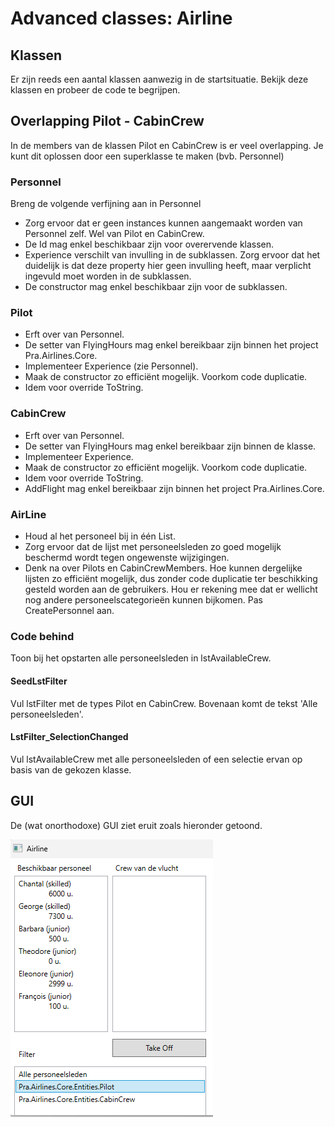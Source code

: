 # Advanced classes: Airline

## Klassen

Er zijn reeds een aantal klassen aanwezig in de startsituatie. Bekijk deze klassen en probeer de code te begrijpen.

## Overlapping Pilot - CabinCrew

In de members van de klassen Pilot en CabinCrew is er veel overlapping. Je kunt dit oplossen door een superklasse te maken (bvb. Personnel)

### Personnel

Breng de volgende verfijning aan in Personnel

- Zorg ervoor dat er geen instances kunnen aangemaakt worden van Personnel zelf. Wel van Pilot en CabinCrew.
- De Id mag enkel beschikbaar zijn voor overervende klassen.
- Experience verschilt van invulling in de subklassen. Zorg ervoor dat het duidelijk is dat deze property hier geen invulling heeft, maar verplicht ingevuld moet worden in de subklassen.
- De constructor mag enkel beschikbaar zijn voor de subklassen.

### Pilot

- Erft over van Personnel.
- De setter van FlyingHours mag enkel bereikbaar zijn binnen het project Pra.Airlines.Core.
- Implementeer Experience (zie Personnel).
- Maak de constructor zo efficiënt mogelijk. Voorkom code duplicatie.
- Idem voor override ToString.

### CabinCrew

- Erft over van Personnel.
- De setter van FlyingHours mag enkel bereikbaar zijn binnen de klasse.
- Implementeer Experience.
- Maak de constructor zo efficiënt mogelijk. Voorkom code duplicatie.
- Idem voor override ToString.
- AddFlight mag enkel bereikbaar zijn binnen het project Pra.Airlines.Core.

### AirLine

- Houd al het personeel bij in één List. 
- Zorg ervoor dat de lijst met personeelsleden zo goed mogelijk beschermd wordt tegen ongewenste wijzigingen.
- Denk na over Pilots en CabinCrewMembers. Hoe kunnen dergelijke lijsten zo efficiënt mogelijk, dus zonder code duplicatie ter beschikking gesteld worden aan de gebruikers. Hou er rekening mee dat er wellicht nog andere personeelscategorieën kunnen bijkomen.
Pas CreatePersonnel aan.

### Code behind

Toon bij het opstarten alle personeelsleden in lstAvailableCrew.

#### **SeedLstFilter**

Vul lstFilter met de types Pilot en CabinCrew. Bovenaan komt de tekst 'Alle personeelsleden'.

#### **LstFilter_SelectionChanged**

Vul lstAvailableCrew met alle personeelsleden of een selectie ervan op basis van de gekozen klasse.

## GUI

De (wat onorthodoxe) GUI ziet eruit zoals hieronder getoond.

![Screenshot](Data/ScreenShot.png)